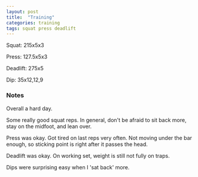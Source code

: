 ```yaml
---
layout: post
title:  "Training"
categories: training
tags: squat press deadlift
---
```


Squat:          215x5x3

Press:          127.5x5x3

Deadlift:       275x5

Dip:            35x12,12,9

### Notes

Overall a hard day.

Some really good squat reps. In general, don't be afraid to sit back more, stay
on the midfoot, and lean over.

Press was okay. Got tired on last reps very often. Not moving under the bar
enough, so sticking point is right after it passes the head.

Deadlift was okay. On working set, weight is still not fully on traps.

Dips were surprising easy when I 'sat back' more.
